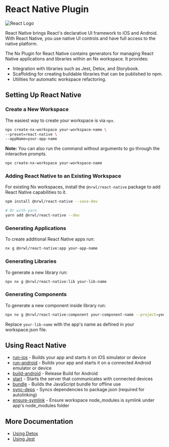 # React Native Plugin

![React Logo](/shared/react-logo.png)

React Native brings React's declarative UI framework to iOS and Android. With React Native, you use native UI controls and have full access to the native platform.

The Nx Plugin for React Native contains generators for managing React Native applications and libraries within an Nx workspace. It provides:

- Integration with libraries such as Jest, Detox, and Storybook.
- Scaffolding for creating buildable libraries that can be published to npm.
- Utilities for automatic workspace refactoring.

## Setting Up React Native

### Create a New Workspace

The easiest way to create your workspace is via `npx`.

```bash
npx create-nx-workspace your-workspace-name \
--preset=react-native \
--appName=your-app-name
```

**Note:** You can also run the command without arguments to go through the interactive prompts.

```bash
npx create-nx-workspace your-workspace-name
```

### Adding React Native to an Existing Workspace

For existing Nx workspaces, install the `@nrwl/react-native` package to add React Native capabilities to it.

```bash
npm install @nrwl/react-native --save-dev

# Or with yarn
yarn add @nrwl/react-native --dev
```

### Generating Applications

To create additional React Native apps run:

```bash
nx g @nrwl/react-native:app your-app-name
```

### Generating Libraries

To generate a new library run:

```bash
npx nx g @nrwl/react-native:lib your-lib-name
```

### Generating Components

To generate a new component inside library run:

```bash
npx nx g @nrwl/react-native:component your-component-name --project=your-lib-name --export
```

Replace `your-lib-name` with the app's name as defined in your workspace.json file.

## Using React Native

- [run-ios](/react-native/run-ios) - Builds your app and starts it on iOS simulator or device
- [run-android](/react-native/run-android) - Builds your app and starts it on a connected Android emulator or device
- [build-android](/react-native/build-android) - Release Build for Android
- [start](/react-native/package) - Starts the server that communicates with connected devices
- [bundle](/web/package) - Builds the JavaScript bundle for offline use
- [sync-deps](/react-native/sync-deps) - Syncs dependencies to package.json (required for autolinking)
- [ensure-symlink](/react-native/ensure-symlink) - Ensure workspace node_modules is symlink under app's node_modules folder

## More Documentation

- [Using Detox](/detox/overview)
- [Using Jest](/jest/overview)
